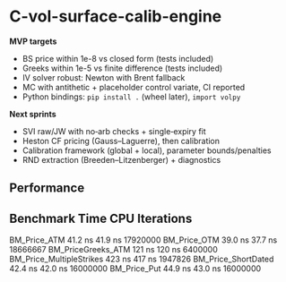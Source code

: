 # C-vol-surface-calib-engine

**MVP targets**
- BS price within 1e-8 vs closed form (tests included)
- Greeks within 1e-5 vs finite difference (tests included)
- IV solver robust: Newton with Brent fallback
- MC with antithetic + placeholder control variate, CI reported
- Python bindings: `pip install .` (wheel later), `import volpy`


**Next sprints**
- SVI raw/JW with no‑arb checks + single‑expiry fit
- Heston CF pricing (Gauss–Laguerre), then calibration
- Calibration framework (global + local), parameter bounds/penalties
- RND extraction (Breeden–Litzenberger) + diagnostics

**Performance**
-------------------------------------------------------------------
Benchmark                         Time             CPU   Iterations
-------------------------------------------------------------------
BM_Price_ATM                   41.2 ns         41.9 ns     17920000
BM_Price_OTM                   39.0 ns         37.7 ns     18666667
BM_PriceGreeks_ATM              121 ns          120 ns      6400000
BM_Price_MultipleStrikes        423 ns          417 ns      1947826
BM_Price_ShortDated            42.4 ns         42.0 ns     16000000
BM_Price_Put                   44.9 ns         43.0 ns     16000000
